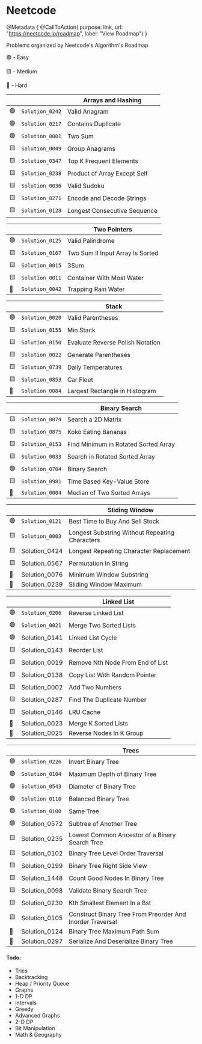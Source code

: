 
# Neetcode

@Metadata {
    @CallToAction(
        purpose: link,
        url: "https://neetcode.io/roadmap",
        label: "View Roadmap")
}

Problems organized by Neetcode's Algorithm's Roadmap
 
🟢 - Easy

🟨 - Medium

🔺 - Hard

| | | Arrays and Hashing |
| -- | -- | -- |
| 🟢 | ``Solution_0242`` | Valid Anagram                          
| 🟢 | ``Solution_0217`` | Contains Duplicate                     
| 🟢 | ``Solution_0001`` | Two Sum                             
| 🟨 | ``Solution_0049`` | Group Anagrams                      
| 🟨 | ``Solution_0347`` | Top K Frequent Elements             
| 🟨 | ``Solution_0238`` | Product of Array Except Self        
| 🟨 | ``Solution_0036`` | Valid Sudoku                        
| 🟨 | ``Solution_0271`` | Encode and Decode Strings           
| 🟨 | ``Solution_0128`` | Longest Consecutive Sequence        

| | | Two Pointers |
| -- | -- | -- |
| 🟢 | ``Solution_0125`` | Valid Palindrome                    
| 🟨 | ``Solution_0167`` | Two Sum II Input Array Is Sorted    
| 🟨 | ``Solution_0015`` | 3Sum                                
| 🟨 | ``Solution_0011`` | Container With Most Water           
| 🔺 | ``Solution_0042`` | Trapping Rain Water                 

| | | Stack |
| -- | -- | -- |
| 🟢 | ``Solution_0020`` | Valid Parentheses                    
| 🟨 | ``Solution_0155`` | Min Stack                            
| 🟨 | ``Solution_0150`` | Evaluate Reverse Polish Notation     
| 🟨 | ``Solution_0022`` | Generate Parentheses                 
| 🟨 | ``Solution_0739`` | Daily Temperatures                   
| 🟨 | ``Solution_0853`` | Car Fleet                            
| 🔺 | ``Solution_0084`` | Largest Rectangle in Histogram       

| | | Binary Search |
| -- | -- | -- |
| 🟨 | ``Solution_0074`` | Search a 2D Matrix                   
| 🟨 | ``Solution_0875`` | Koko Eating Bananas                  
| 🟨 | ``Solution_0153`` | Find Minimum in Rotated Sorted Array 
| 🟨 | ``Solution_0033`` | Search in Rotated Sorted Array       
| 🟢 | ``Solution_0704`` | Binary Search                        
| 🟨 | ``Solution_0981`` | Time Based Key-Value Store           
| 🔺 | ``Solution_0004`` | Median of Two Sorted Arrays          
                                                                   
| | | Sliding Window |
| -- | -- | -- |
| 🟢 | ``Solution_0121`` | Best Time to Buy And Sell Stock       
| 🟨 | ``Solution_0003`` | Longest Substring Without Repeating Characters 
| 🟨 |   Solution_0424   | Longest Repeating Character Replacement 
| 🟨 |   Solution_0567   | Permutation In String                 
| 🔺 |   Solution_0076   | Minimum Window Substring              
| 🔺 |   Solution_0239   | Sliding Window Maximum                

| | |  Linked List |
| -- | -- | -- |
| 🟢 | ``Solution_0206`` | Reverse Linked List                   
| 🟢 | ``Solution_0021`` | Merge Two Sorted Lists                
| 🟢 |   Solution_0141   | Linked List Cycle                     
| 🟨 |   Solution_0143   | Reorder List                          
| 🟨 |   Solution_0019   | Remove Nth Node From End of List   
| 🟨 |   Solution_0138   | Copy List With Random Pointer       
| 🟨 |   Solution_0002   | Add Two Numbers                       
| 🟨 |   Solution_0287   | Find The Duplicate Number             
| 🟨 |   Solution_0146   | LRU Cache                             
| 🔺 |   Solution_0023   | Merge K Sorted Lists                  
| 🔺 |   Solution_0025   | Reverse Nodes In K Group              

| | | Trees |
| -- | -- | -- |
| 🟢 | ``Solution_0226`` | Invert Binary Tree                    
| 🟢 | ``Solution_0104`` | Maximum Depth of Binary Tree          
| 🟢 | ``Solution_0543`` | Diameter of Binary Tree               
| 🟢 | ``Solution_0110`` | Balanced Binary Tree                  
| 🟢 | ``Solution_0100`` | Same Tree                             
| 🟢 |   Solution_0572   | Subtree of Another Tree               
| 🟨 |   Solution_0235   | Lowest Common Ancestor of a Binary Search Tree 
| 🟨 |   Solution_0102   | Binary Tree Level Order Traversal      
| 🟨 |   Solution_0199   | Binary Tree Right Side View            
| 🟨 |   Solution_1448   | Count Good Nodes In Binary Tree        
| 🟨 |   Solution_0098   | Validate Binary Search Tree            
| 🟨 |   Solution_0230   | Kth Smallest Element In a Bst          
| 🟨 |   Solution_0105   | Construct Binary Tree From Preorder And Inorder Traversal 
| 🔺 |   Solution_0124   | Binary Tree Maximum Path Sum         
| 🔺 |   Solution_0297   | Serialize And Deserialize Binary Tree

#### Todo:
- Tries
- Backtracking
- Heap / Priority Queue
- Graphs
- 1-D DP
- Intervals
- Greedy
- Advanced Graphs
- 2-D DP
- Bit Manipulation
- Math & Geography
